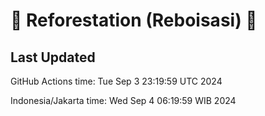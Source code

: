 
# 🌳 Reforestation (Reboisasi) 🌲

## Last Updated

GitHub Actions time: Tue Sep  3 23:19:59 UTC 2024

Indonesia/Jakarta time: Wed Sep  4 06:19:59 WIB 2024

